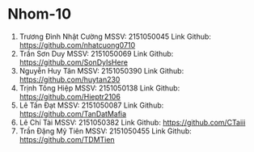 # Nhom-10
1.	Trương Đình Nhật Cường 
MSSV: 2151050045
Link Github: https://github.com/nhatcuong0710
2.	Trần Sơn Duy
MSSV: 2151050069
Link Github: https://github.com/SonDyIsHere
3.	Nguyễn Huy Tân
MSSV: 2151050390
Link Github: https://github.com/huytan230
4.	Trịnh Tông Hiệp 
MSSV: 2151050138
Link Github: https://github.com/Hieptr2106
5.	Lê Tấn Đạt
MSSV: 2151050087
Link Github: https://github.com/TanDatMafia 
6.	Lê Chí Tài
MSSV: 2151050382
Link Github: https://github.com/CTaiii 
7.	Trần Đặng Mỹ Tiên
MSSV: 2151050455
Link Github: https://github.com/TDMTien
